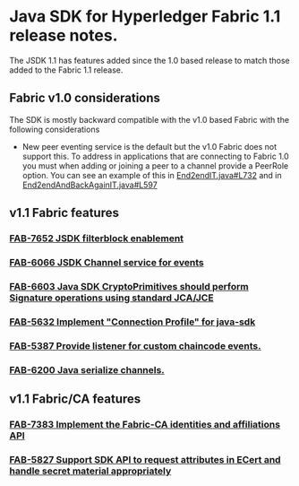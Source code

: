 # Java SDK for Hyperledger Fabric 1.1 release notes.

The JSDK 1.1 has features added since the 1.0 based release to match those added to the Fabric 1.1 release.

## Fabric v1.0 considerations
The SDK is mostly backward compatible with the v1.0 based Fabric with the following considerations
- New peer eventing service is the default but the v1.0 Fabric does not support this. To address in applications that are
  connecting to Fabric 1.0 you must when adding or joining a peer to a channel provide a PeerRole option. You can see an example of this 
  in [End2endIT.java#L732](https://github.com/hyperledger/fabric-sdk-java/blob/9224fa3f45a70392d1b244c080bf41bd561470d3/src/test/java/org/hyperledger/fabric/sdkintegration/End2endIT.java#L732)
  and in [End2endAndBackAgainIT.java#L597](https://github.com/hyperledger/fabric-sdk-java/blob/9224fa3f45a70392d1b244c080bf41bd561470d3/src/test/java/org/hyperledger/fabric/sdkintegration/End2endAndBackAgainIT.java#L597)
  
  
## v1.1 Fabric features
 
### [FAB-7652 JSDK filterblock enablement](https://jira.hyperledger.org/browse/FAB-7652)
### [FAB-6066 JSDK Channel service for events](https://jira.hyperledger.org/browse/FAB-6066)
### [FAB-6603 Java SDK CryptoPrimitives should perform Signature operations using standard JCA/JCE](https://jira.hyperledger.org/browse/FAB-6603)
### [FAB-5632 Implement "Connection Profile" for java-sdk](https://jira.hyperledger.org/browse/FAB-5632)
### [FAB-5387 Provide listener for custom chaincode events.](https://jira.hyperledger.org/browse/FAB-5387)
### [FAB-6200 Java serialize channels.](https://jira.hyperledger.org/browse/FAB-6200)
 
## v1.1 Fabric/CA features

### [FAB-7383 Implement the Fabric-CA identities and affiliations API](https://jira.hyperledger.org/browse/FAB-7383)
### [FAB-5827 Support SDK API to request attributes in ECert and handle secret material appropriately](https://jira.hyperledger.org/browse/FAB-5827)
    